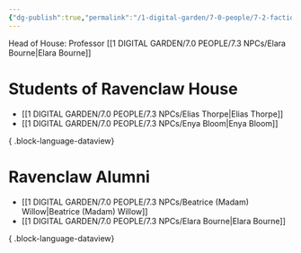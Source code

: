 ```yaml
---
{"dg-publish":true,"permalink":"/1-digital-garden/7-0-people/7-2-factions/07-2-05-ravenclaw-house/"}
---
```


Head of House: Professor [[1 DIGITAL GARDEN/7.0 PEOPLE/7.3 NPCs/Elara Bourne\|Elara Bourne]]

# Students of Ravenclaw House

- [[1 DIGITAL GARDEN/7.0 PEOPLE/7.3 NPCs/Elias Thorpe\|Elias Thorpe]]
- [[1 DIGITAL GARDEN/7.0 PEOPLE/7.3 NPCs/Enya Bloom\|Enya Bloom]]

{ .block-language-dataview}

# Ravenclaw  Alumni
- [[1 DIGITAL GARDEN/7.0 PEOPLE/7.3 NPCs/Beatrice (Madam) Willow\|Beatrice (Madam) Willow]]
- [[1 DIGITAL GARDEN/7.0 PEOPLE/7.3 NPCs/Elara Bourne\|Elara Bourne]]

{ .block-language-dataview}
